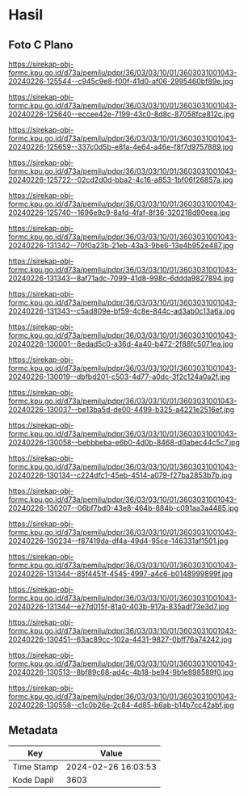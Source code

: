 # Hasil

## Foto C Plano

https://sirekap-obj-formc.kpu.go.id/d73a/pemilu/pdpr/36/03/03/10/01/3603031001043-20240226-125544--c945c9e8-f00f-41d0-af06-2995460bf89e.jpg

https://sirekap-obj-formc.kpu.go.id/d73a/pemilu/pdpr/36/03/03/10/01/3603031001043-20240226-125640--eccee42e-7199-43c0-8d8c-87058fce812c.jpg

https://sirekap-obj-formc.kpu.go.id/d73a/pemilu/pdpr/36/03/03/10/01/3603031001043-20240226-125659--337c0d5b-e8fa-4e64-a46e-f8f7d9757889.jpg

https://sirekap-obj-formc.kpu.go.id/d73a/pemilu/pdpr/36/03/03/10/01/3603031001043-20240226-125722--02cd2d0d-bba2-4c16-a853-1bf06f26857a.jpg

https://sirekap-obj-formc.kpu.go.id/d73a/pemilu/pdpr/36/03/03/10/01/3603031001043-20240226-125740--1696e9c9-8afd-4faf-8f36-320218d90eea.jpg

https://sirekap-obj-formc.kpu.go.id/d73a/pemilu/pdpr/36/03/03/10/01/3603031001043-20240226-131342--70f0a23b-21eb-43a3-9be6-13e4b952e487.jpg

https://sirekap-obj-formc.kpu.go.id/d73a/pemilu/pdpr/36/03/03/10/01/3603031001043-20240226-131343--8af71adc-7099-41d8-998c-6ddda9827894.jpg

https://sirekap-obj-formc.kpu.go.id/d73a/pemilu/pdpr/36/03/03/10/01/3603031001043-20240226-131343--c5ad809e-bf59-4c8e-844c-ad3ab0c13a6a.jpg

https://sirekap-obj-formc.kpu.go.id/d73a/pemilu/pdpr/36/03/03/10/01/3603031001043-20240226-130001--8edad5c0-a36d-4a40-b472-2f88fc5071ea.jpg

https://sirekap-obj-formc.kpu.go.id/d73a/pemilu/pdpr/36/03/03/10/01/3603031001043-20240226-130019--dbfbd201-c503-4d77-a0dc-3f2c124a0a2f.jpg

https://sirekap-obj-formc.kpu.go.id/d73a/pemilu/pdpr/36/03/03/10/01/3603031001043-20240226-130037--be13ba5d-de00-4499-b325-a4221e2516ef.jpg

https://sirekap-obj-formc.kpu.go.id/d73a/pemilu/pdpr/36/03/03/10/01/3603031001043-20240226-130058--bebbbeba-e6b0-4d0b-8468-d0abec44c5c7.jpg

https://sirekap-obj-formc.kpu.go.id/d73a/pemilu/pdpr/36/03/03/10/01/3603031001043-20240226-130134--c224dfc1-45eb-4514-a079-f27ba2853b7b.jpg

https://sirekap-obj-formc.kpu.go.id/d73a/pemilu/pdpr/36/03/03/10/01/3603031001043-20240226-130207--06bf7bd0-43e8-464b-884b-c091aa3a4485.jpg

https://sirekap-obj-formc.kpu.go.id/d73a/pemilu/pdpr/36/03/03/10/01/3603031001043-20240226-130234--f87419da-df4a-49d4-95ce-146331af1501.jpg

https://sirekap-obj-formc.kpu.go.id/d73a/pemilu/pdpr/36/03/03/10/01/3603031001043-20240226-131344--85f4451f-4545-4997-a4c6-b0148999899f.jpg

https://sirekap-obj-formc.kpu.go.id/d73a/pemilu/pdpr/36/03/03/10/01/3603031001043-20240226-131344--e27d015f-81a0-403b-917a-835adf73e3d7.jpg

https://sirekap-obj-formc.kpu.go.id/d73a/pemilu/pdpr/36/03/03/10/01/3603031001043-20240226-130451--63ac89cc-102a-4431-9827-0bff76a74242.jpg

https://sirekap-obj-formc.kpu.go.id/d73a/pemilu/pdpr/36/03/03/10/01/3603031001043-20240226-130513--8bf89c68-ad4c-4b18-be94-9b1e898589f0.jpg

https://sirekap-obj-formc.kpu.go.id/d73a/pemilu/pdpr/36/03/03/10/01/3603031001043-20240226-130558--c1c0b26e-2c84-4d85-b6ab-b14b7cc42abf.jpg


## Metadata

| Key        | Value               |
| ---------- | ------------------- |
| Time Stamp | 2024-02-26 16:03:53 |
| Kode Dapil | 3603                |



